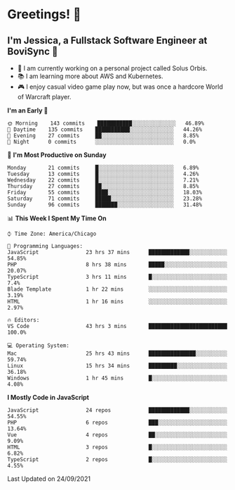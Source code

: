 # Greetings! 🧠

## I'm Jessica, a Fullstack Software Engineer at BoviSync 🐄

- 🌟 I am currently working on a personal project called Solus Orbis.
- 📚 I am learning more about AWS and Kubernetes.
- 🎮 I enjoy casual video game play now, but was once a hardcore World of Warcraft player.

<!--START_SECTION:waka-->
**I'm an Early 🐤** 

```text
🌞 Morning    143 commits    ███████████░░░░░░░░░░░░░░   46.89% 
🌆 Daytime    135 commits    ███████████░░░░░░░░░░░░░░   44.26% 
🌃 Evening    27 commits     ██░░░░░░░░░░░░░░░░░░░░░░░   8.85% 
🌙 Night      0 commits      ░░░░░░░░░░░░░░░░░░░░░░░░░   0.0%

```
📅 **I'm Most Productive on Sunday** 

```text
Monday       21 commits     █░░░░░░░░░░░░░░░░░░░░░░░░   6.89% 
Tuesday      13 commits     █░░░░░░░░░░░░░░░░░░░░░░░░   4.26% 
Wednesday    22 commits     █░░░░░░░░░░░░░░░░░░░░░░░░   7.21% 
Thursday     27 commits     ██░░░░░░░░░░░░░░░░░░░░░░░   8.85% 
Friday       55 commits     ████░░░░░░░░░░░░░░░░░░░░░   18.03% 
Saturday     71 commits     █████░░░░░░░░░░░░░░░░░░░░   23.28% 
Sunday       96 commits     ███████░░░░░░░░░░░░░░░░░░   31.48%

```


📊 **This Week I Spent My Time On** 

```text
⌚︎ Time Zone: America/Chicago

💬 Programming Languages: 
JavaScript               23 hrs 37 mins      █████████████░░░░░░░░░░░░   54.85% 
PHP                      8 hrs 38 mins       █████░░░░░░░░░░░░░░░░░░░░   20.07% 
TypeScript               3 hrs 11 mins       █░░░░░░░░░░░░░░░░░░░░░░░░   7.4% 
Blade Template           1 hr 22 mins        ░░░░░░░░░░░░░░░░░░░░░░░░░   3.19% 
HTML                     1 hr 16 mins        ░░░░░░░░░░░░░░░░░░░░░░░░░   2.97%

🔥 Editors: 
VS Code                  43 hrs 3 mins       █████████████████████████   100.0%

💻 Operating System: 
Mac                      25 hrs 43 mins      ███████████████░░░░░░░░░░   59.74% 
Linux                    15 hrs 34 mins      █████████░░░░░░░░░░░░░░░░   36.18% 
Windows                  1 hr 45 mins        █░░░░░░░░░░░░░░░░░░░░░░░░   4.08%

```

**I Mostly Code in JavaScript** 

```text
JavaScript               24 repos            █████████████░░░░░░░░░░░░   54.55% 
PHP                      6 repos             ███░░░░░░░░░░░░░░░░░░░░░░   13.64% 
Vue                      4 repos             ██░░░░░░░░░░░░░░░░░░░░░░░   9.09% 
HTML                     3 repos             █░░░░░░░░░░░░░░░░░░░░░░░░   6.82% 
TypeScript               2 repos             █░░░░░░░░░░░░░░░░░░░░░░░░   4.55%

```



 Last Updated on 24/09/2021
<!--END_SECTION:waka-->

<!--
**jessikuh/jessikuh** is a ✨ _special_ ✨ repository because its `README.md` (this file) appears on your GitHub profile.

Here are some ideas to get you started:

- 🔭 I’m currently working on ...
- 🌱 I’m currently learning ...
- 👯 I’m looking to collaborate on ...
- 🤔 I’m looking for help with ...
- 💬 Ask me about ...
- 📫 How to reach me: ...
- 😄 Pronouns: ...
- ⚡ Fun fact: ...
-->
